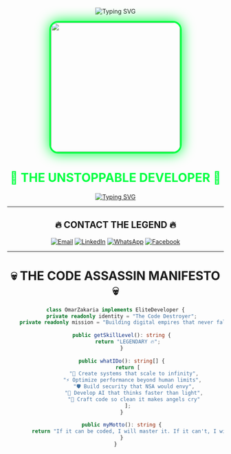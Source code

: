 <div align="center">

![Typing SVG](https://readme-typing-svg.herokuapp.com?font=Orbitron&size=35&duration=3000&pause=1000&color=00FF41&center=true&vCenter=true&width=1000&lines=%F0%9F%94%A5+Omar+Zakaria+%7C+%D8%B9%D9%85%D8%B1+%D8%B2%D9%83%D8%B1%D9%8A%D8%A7+%F0%9F%94%A5;%E2%9A%A1+ELITE+FULL+STACK+ARCHITECT+%E2%9A%A1;%F0%9F%9A%80+CODE+DESTROYER+%26+SYSTEM+BUILDER+%F0%9F%9A%80;%F0%9F%A7%A0+AI+%2B+BLOCKCHAIN+%2B+CLOUD+MASTER+%F0%9F%A7%A0)

<img src="https://cdn1.genspark.ai/user-upload-image/gpt_image_edited/0ae194b0-cf5d-44dc-a3c6-4730b2288ef5" width="300" style="border-radius: 20px; border: 4px solid #00ff41; box-shadow: 0 0 30px #00ff41;"/>

<h1 style="color: #00ff41;">🌟 THE UNSTOPPABLE DEVELOPER 🌟</h1>

[![Typing SVG](https://readme-typing-svg.herokuapp.com?font=Courier+New&size=20&duration=2000&pause=500&color=FF6B6B&center=true&vCenter=true&width=800&lines=I+don't+just+write+code...+I+create+digital+empires;Every+line+of+code+is+a+weapon+of+mass+construction;From+frontend+beauty+to+backend+beast;Full+Stack+%3D+Full+Power+%3D+Full+Domination)](https://git.io/typing-svg)

</div>

---

<div align="center">

## 🔥 **CONTACT THE LEGEND** 🔥

[![Email](https://img.shields.io/badge/⚡_CONTACT_ME-ozakria955@gmail.com-FF0000?style=for-the-badge&logo=gmail&logoColor=white&labelColor=000000)](mailto:ozakria955@gmail.com)
[![LinkedIn](https://img.shields.io/badge/💼_PROFESSIONAL_NETWORK-Omar_Zakaria-0077B5?style=for-the-badge&logo=linkedin&logoColor=white&labelColor=000000)](https://www.linkedin.com/in/omar-zakria-ab44b3362)
[![WhatsApp](https://img.shields.io/badge/💬_INSTANT_CHAT-+201030435987-25D366?style=for-the-badge&logo=whatsapp&logoColor=white&labelColor=000000)](https://wa.me/201030435987)
[![Facebook](https://img.shields.io/badge/🌐_SOCIAL_EMPIRE-Facebook-1877F2?style=for-the-badge&logo=facebook&logoColor=white&labelColor=000000)](https://www.facebook.com/?locale=ar_AR)

</div>

---

<div align="center">

# 💀 **THE CODE ASSASSIN MANIFESTO** 💀

```typescript
class OmarZakaria implements EliteDeveloper {
    private readonly identity = "The Code Destroyer";
    private readonly mission = "Building digital empires that never fall";
    
    public getSkillLevel(): string {
        return "LEGENDARY 🔥";
    }
    
    public whatIDo(): string[] {
        return [
            "🚀 Create systems that scale to infinity",
            "⚡ Optimize performance beyond human limits", 
            "🛡️ Build security that NSA would envy",
            "🧠 Develop AI that thinks faster than light",
            "💎 Craft code so clean it makes angels cry"
        ];
    }
    
    public myMotto(): string {
        return "If it can be coded, I will master it. If it can't, I will invent it.";
    }
}
